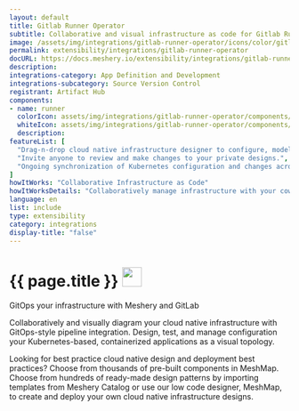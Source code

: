```yaml
---
layout: default
title: Gitlab Runner Operator
subtitle: Collaborative and visual infrastructure as code for Gitlab Runner Operator
image: /assets/img/integrations/gitlab-runner-operator/icons/color/gitlab-runner-operator-color.svg
permalink: extensibility/integrations/gitlab-runner-operator
docURL: https://docs.meshery.io/extensibility/integrations/gitlab-runner-operator
description: 
integrations-category: App Definition and Development
integrations-subcategory: Source Version Control
registrant: Artifact Hub
components: 
- name: runner
  colorIcon: assets/img/integrations/gitlab-runner-operator/components/runner/icons/color/runner-color.svg
  whiteIcon: assets/img/integrations/gitlab-runner-operator/components/runner/icons/white/runner-white.svg
  description: 
featureList: [
  "Drag-n-drop cloud native infrastructure designer to configure, model, and deploy your workloads.",
  "Invite anyone to review and make changes to your private designs.",
  "Ongoing synchronization of Kubernetes configuration and changes across any number of clusters."
]
howItWorks: "Collaborative Infrastructure as Code"
howItWorksDetails: "Collaboratively manage infrastructure with your coworkers synchronously sharing the same designs."
language: en
list: include
type: extensibility
category: integrations
display-title: "false"
---
```

<h1>{{ page.title }} <img src="{{ page.image }}" style="width: 35px; height: 35px;" /></h1>

<p>
GitOps your infrastructure with Meshery and GitLab
</p>
<p>
    Collaboratively and visually diagram your cloud native infrastructure with GitOps-style pipeline integration. Design, test, and manage configuration your Kubernetes-based, containerized applications as a visual topology.
</p>
<p>
    Looking for best practice cloud native design and deployment best practices? Choose from thousands of pre-built components in MeshMap. Choose from hundreds of ready-made design patterns by importing templates from Meshery Catalog or use our low code designer, MeshMap, to create and deploy your own cloud native infrastructure designs.
</p>
